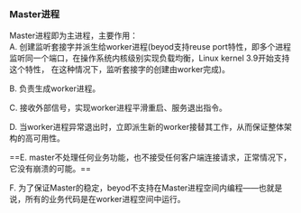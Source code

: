 ### Master进程

Master进程即为主进程，主要作用：  
A. 创建监听套接字并派生给worker进程(beyod支持reuse port特性，即多个进程监听同一个端口，在操作系统内核级别实现负载均衡，Linux kernel 3.9开始支持这个特性， 在这种情况下，监听套接字的创建由worker完成)。  
  
B. 负责生成worker进程。  
  
C. 接收外部信号，实现worker进程平滑重启、服务退出指令。    
  
D. 当worker进程异常退出时，立即派生新的worker接替其工作，从而保证整体架构的高可用性。  
  
==E. master不处理任何业务功能，也不接受任何客户端连接请求，正常情况下，它没有崩溃的可能。==

F. 为了保证Master的稳定，beyod不支持在Master进程空间内编程——也就是说，所有的业务代码是在worker进程空间中运行。